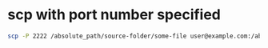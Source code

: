 # scp with port number specified
```bash
scp -P 2222 /absolute_path/source-folder/some-file user@example.com:/absolute_path/destination-folder
```
